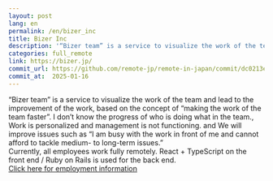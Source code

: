 ```yaml
---
layout: post
lang: en
permalink: /en/bizer_inc
title: Bizer Inc
description: '“Bizer team” is a service to visualize the work of the team and lead to the improvement of the work, based on the concept of “making the work of the team faster”. I don’t know the progress of who is doing what in the team., Work is personalized and management is not functioning. and We will improve issues such as “I am busy with the work in front of me and cannot afford to tackle medium- to long-term issues.”   Currently, all employees work fully remotely. React + TypeScript on the front end / Ruby on Rails is used for the back end.  Click here for employment information'
categories: full_remote
link: https://bizer.jp/
commit_url: https://github.com/remote-jp/remote-in-japan/commit/dc0213e5d3bf547e1dd7b4da3b612a689016ef3e
commit_at:  2025-01-16
---
```


<p>“Bizer team” is a service to visualize the work of the team and lead to the improvement of the work, based on the concept of “making the work of the team faster”. I don’t know the progress of who is doing what in the team., Work is personalized and management is not functioning. and We will improve issues such as “I am busy with the work in front of me and cannot afford to tackle medium- to long-term issues.” <br /> Currently, all employees work fully remotely. React + TypeScript on the front end / Ruby on Rails is used for the back end. <br /><a href="https://lapras.com/job_listings/1095">Click here for employment information</a></p>
